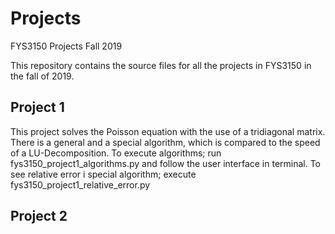 # Projects
 FYS3150 Projects Fall 2019

 This repository contains the source files for all the projects in FYS3150 in the fall of 2019.
 
 ## Project 1
 This project solves the Poisson equation with the use of a tridiagonal matrix. There is a general and a special algorithm, which is compared to the speed of a LU-Decomposition. To execute algorithms; run fys3150_project1_algorithms.py and follow the user interface in terminal. To see relative error i special algorithm; execute fys3150_project1_relative_error.py

## Project 2
